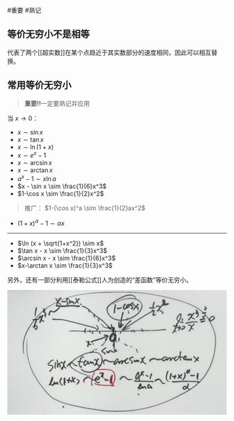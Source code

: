 #重要 #熟记
## 等价无穷小不是相等

代表了两个[[超实数]]在某个点趋近于其实数部分的速度相同，因此可以相互替换。

## 常用等价无穷小

> **重要‼️**一定要熟记并应用

当 $x \rightarrow 0$：
- $x \sim \sin x$
- $x \sim \tan x$
- $x \sim \ln (1+x)$
- $x \sim e^x -1$
- $x \sim \arcsin x$
- $x \sim \arctan x$
- $a^x-1 \sim x \ln a$
- $x - \sin x \sim \frac{1}{6}x^3$
- $1-\cos x \sim \frac{1}{2}x^2$
> 推广： $1-(\cos x)^a \sim \frac{1}{2}ax^2$
- $(1+x)^\alpha -1 \sim \alpha x$

---

- $\ln (x + \sqrt{1+x^2}) \sim x$
- $\tan x - x \sim \frac{1}{3}x^3$
- $\arcsin x - x \sim \frac{1}{6}x^3$
- $x-\arctan x \sim \frac{1}{3}x^3$

另外，还有一部分利用[[泰勒公式]]人为创造的“差函数”等价无穷小。

![zeros](assets/IMG_6358.jpeg)